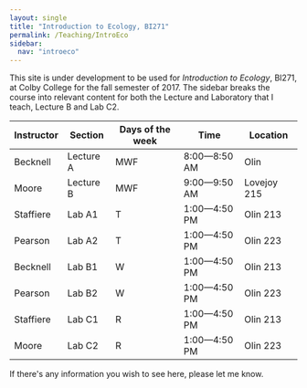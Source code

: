 ```yaml
---
layout: single
title: "Introduction to Ecology, BI271"
permalink: /Teaching/IntroEco
sidebar:
  nav: "introeco"
---
```


This site is under development to be used for *Introduction to Ecology*, BI271, at Colby College for the fall semester of 2017.  The sidebar breaks the course into relevant content for both the Lecture and Laboratory that I teach, Lecture B and Lab C2.

|Instructor | Section   | Days of the week | Time               | Location    |
|-----------|-----------|------------------|--------------------|-------------|
Becknell    | Lecture A | MWF              | 8:00&#8212;8:50 AM | Olin        |
Moore       | Lecture B | MWF              | 9:00&#8212;9:50 AM | Lovejoy 215 |
Staffiere   | Lab A1    | T                | 1:00&#8212;4:50 PM | Olin 213    |
Pearson     | Lab A2    | T                | 1:00&#8212;4:50 PM | Olin 223    |
Becknell    | Lab B1    | W                | 1:00&#8212;4:50 PM | Olin 213    |
Pearson     | Lab B2    | W                | 1:00&#8212;4:50 PM | Olin 223    |
Staffiere   | Lab C1    | R                | 1:00&#8212;4:50 PM | Olin 213    |
Moore       | Lab C2    | R                | 1:00&#8212;4:50 PM | Olin 223    |

If there's any information you wish to see here, please let me know.
